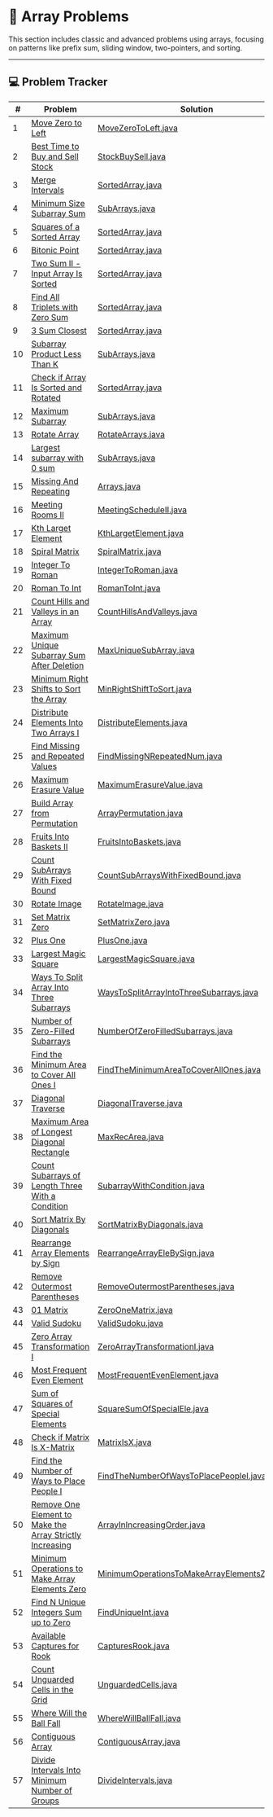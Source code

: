 # 🧮 Array Problems

This section includes classic and advanced problems using arrays, focusing on patterns like prefix sum, sliding window,
two-pointers, and sorting.

---

## 💻 Problem Tracker

| #  | Problem                                                                                                                                             | Solution                                                                                         |
|----|-----------------------------------------------------------------------------------------------------------------------------------------------------|--------------------------------------------------------------------------------------------------|
| 1  | [Move Zero to Left](https://www.geeksforgeeks.org/move-all-zeros-to-front-of-array/)                                                                | [MoveZeroToLeft.java](./MoveZeroToLeft.java)                                                     |
| 2  | [Best Time to Buy and Sell Stock](https://leetcode.com/problems/best-time-to-buy-and-sell-stock/description/)                                       | [StockBuySell.java](./StockBuySell.java)                                                         |
| 3  | [Merge Intervals](https://leetcode.com/problems/merge-intervals/description/)                                                                       | [SortedArray.java](./SortedArray.java)                                                           |
| 4  | [Minimum Size Subarray Sum](https://leetcode.com/problems/minimum-size-subarray-sum/description/)                                                   | [SubArrays.java](./SubArrays.java)                                                               |
| 5  | [Squares of a Sorted Array](https://leetcode.com/problems/squares-of-a-sorted-array/description/)                                                   | [SortedArray.java](./SortedArray.java)                                                           |
| 6  | [Bitonic Point](https://www.geeksforgeeks.org/problems/maximum-value-in-a-bitonic-array3001/1)                                                      | [SortedArray.java](./SortedArray.java)                                                           |
| 7  | [Two Sum II - Input Array Is Sorted](https://leetcode.com/problems/two-sum-ii-input-array-is-sorted/description/)                                   | [SortedArray.java](./SortedArray.java)                                                           |
| 8  | [Find All Triplets with Zero Sum](https://www.geeksforgeeks.org/problems/find-all-triplets-with-zero-sum/1)                                         | [SortedArray.java](./SortedArray.java)                                                           |
| 9  | [3 Sum Closest](https://www.geeksforgeeks.org/problems/3-sum-closest/1)                                                                             | [SortedArray.java](./SortedArray.java)                                                           |
| 10 | [Subarray Product Less Than K](https://leetcode.com/problems/subarray-product-less-than-k/description/)                                             | [SubArrays.java](./SubArrays.java)                                                               |
| 11 | [Check if Array Is Sorted and Rotated](https://leetcode.com/problems/check-if-array-is-sorted-and-rotated/description/)                             | [SortedArray.java](./SortedArray.java)                                                           |
| 12 | [Maximum Subarray](https://leetcode.com/problems/maximum-subarray/)                                                                                 | [SubArrays.java](./SubArrays.java)                                                               |
| 13 | [Rotate Array](https://leetcode.com/problems/rotate-array/)                                                                                         | [RotateArrays.java](./RotateArrays.java)                                                         |
| 14 | [Largest subarray with 0 sum](https://www.geeksforgeeks.org/problems/largest-subarray-with-0-sum/1)                                                 | [SubArrays.java](./SubArrays.java)                                                               |
| 15 | [Missing And Repeating](https://www.geeksforgeeks.org/problems/find-missing-and-repeating2512/1)                                                    | [Arrays.java](./SubArrays.java)                                                                  |
| 16 | [Meeting Rooms II](https://neetcode.io/problems/meeting-schedule-ii)                                                                                | [MeetingScheduleII.java](./MeetingScheduleII.java)                                               |
| 17 | [Kth Larget Element](https://leetcode.com/problems/kth-largest-element-in-an-array/)                                                                | [KthLargetElement.java](./KthLargetElement.java)                                                 |
| 18 | [Spiral Matrix](https://leetcode.com/problems/spiral-matrix/)                                                                                       | [SpiralMatrix.java](./SpiralMatrix.java)                                                         |
| 19 | [Integer To Roman](https://leetcode.com/problems/integer-to-roman/)                                                                                 | [IntegerToRoman.java](./IntegerToRoman.java)                                                     |
| 20 | [Roman To Int](https://leetcode.com/problems/roman-to-integer/)                                                                                     | [RomanToInt.java](/RomanToInt.java)                                                              |
| 21 | [Count Hills and Valleys in an Array](https://leetcode.com/problems/count-hills-and-valleys-in-an-array)                                            | [CountHillsAndValleys.java](./CountHillsAndValleys.java)                                         |
| 22 | [Maximum Unique Subarray Sum After Deletion](https://leetcode.com/problems/maximum-unique-subarray-sum-after-deletion/)                             | [MaxUniqueSubArray.java](./MaxUniqueSubArray.java)                                               |
| 23 | [Minimum Right Shifts to Sort the Array](https://leetcode.com/problems/minimum-right-shifts-to-sort-the-array/)                                     | [MinRightShiftToSort.java](./MinRightShiftToSort.java)                                           |
| 24 | [Distribute Elements Into Two Arrays I](https://leetcode.com/problems/distribute-elements-into-two-arrays-i/)                                       | [DistributeElements.java](./DistributeElements.java)                                             |
| 25 | [Find Missing and Repeated Values](https://leetcode.com/problems/find-missing-and-repeated-values/)                                                 | [FindMissingNRepeatedNum.java](./FindMissingNRepeatedNum.java)                                   |
| 26 | [Maximum Erasure Value](https://leetcode.com/problems/maximum-erasure-value/)                                                                       | [MaximumErasureValue.java](./MaximumErasureValue.java)                                           |
| 27 | [Build Array from Permutation](https://leetcode.com/problems/build-array-from-permutation/)                                                         | [ArrayPermutation.java](./ArrayPermutation.java)                                                 |
| 28 | [Fruits Into Baskets II](https://leetcode.com/problems/fruits-into-baskets-ii/)                                                                     | [FruitsIntoBaskets.java](./FruitsIntoBaskets.java)                                               |
| 29 | [Count SubArrays With Fixed Bound](https://leetcode.com/problems/count-subarrays-with-fixed-bounds/)                                                | [CountSubArraysWithFixedBound.java](./CountSubArraysWithFixedBound.java)                         |
| 30 | [Rotate Image](https://leetcode.com/problems/rotate-image/)                                                                                         | [RotateImage.java](./RotateImage.java)                                                           |
| 31 | [Set Matrix Zero](https://leetcode.com/problems/set-matrix-zeroes/)                                                                                 | [SetMatrixZero.java](./SetMatrixZero.java)                                                       |
| 32 | [Plus One](https://leetcode.com/problems/plus-one/)                                                                                                 | [PlusOne.java](./PlusOne.java)                                                                   |
| 33 | [Largest Magic Square](https://leetcode.com/problems/largest-magic-square/)                                                                         | [LargestMagicSquare.java](./LargestMagicSquare.java)                                             |
| 34 | [Ways To Split Array Into Three Subarrays](https://leetcode.com/problems/ways-to-split-array-into-three-subarrays/)                                 | [WaysToSplitArrayIntoThreeSubarrays.java](./WaysToSplitArrayIntoThreeSubarrays.java)             |
| 35 | [Number of Zero-Filled Subarrays](https://leetcode.com/problems/number-of-zero-filled-subarrays/)                                                   | [NumberOfZeroFilledSubarrays.java](./NumberOfZeroFilledSubarrays.java)                           |
| 36 | [Find the Minimum Area to Cover All Ones I](https://leetcode.com/problems/find-the-minimum-area-to-cover-all-ones-i/)                               | [FindTheMinimumAreaToCoverAllOnes.java](./FindTheMinimumAreaToCoverAllOnes.java)                 |
| 37 | [Diagonal Traverse](https://leetcode.com/problems/diagonal-traverse/)                                                                               | [DiagonalTraverse.java](./DiagonalTraverse.java)                                                 |
| 38 | [Maximum Area of Longest Diagonal Rectangle](https://leetcode.com/problems/maximum-area-of-longest-diagonal-rectangle/)                             | [MaxRecArea.java](./MaxRecArea.java)                                                             |
| 39 | [Count Subarrays of Length Three With a Condition](https://leetcode.com/problems/count-subarrays-of-length-three-with-a-condition/)                 | [SubarrayWithCondition.java](./SubarrayWithCondition.java)                                       |
| 40 | [Sort Matrix By Diagonals](https://leetcode.com/problems/sort-matrix-by-diagonals/)                                                                 | [SortMatrixByDiagonals.java](./SortMatrixByDiagonals.java)                                       |
| 41 | [Rearrange Array Elements by Sign](https://leetcode.com/problems/rearrange-array-elements-by-sign/)                                                 | [RearrangeArrayEleBySign.java](./RearrangeArrayEleBySign.java)                                   |
| 42 | [Remove Outermost Parentheses](https://leetcode.com/problems/remove-outermost-parentheses/)                                                         | [RemoveOutermostParentheses.java](./RemoveOutermostParentheses.java)                             |
| 43 | [01 Matrix](https://leetcode.com/problems/01-matrix/)                                                                                               | [ZeroOneMatrix.java](./ZeroOneMatrix.java)                                                       |
| 44 | [Valid Sudoku](https://leetcode.com/problems/valid-sudoku/)                                                                                         | [ValidSudoku.java](./ValidSudoku.java)                                                           |
| 45 | [Zero Array Transformation I](https://leetcode.com/problems/zero-array-transformation-i/)                                                           | [ZeroArrayTransformationI.java](./ZeroArrayTransformationI.java)                                 |
| 46 | [Most Frequent Even Element](https://leetcode.com/problems/most-frequent-even-element/)                                                             | [MostFrequentEvenElement.java](./MostFrequentEvenElement.java)                                   |
| 47 | [Sum of Squares of Special Elements ](https://leetcode.com/problems/sum-of-squares-of-special-elements/)                                            | [SquareSumOfSpecialEle.java](./SquareSumOfSpecialEle.java)                                       |
| 48 | [Check if Matrix Is X-Matrix](https://leetcode.com/problems/check-if-matrix-is-x-matrix/)                                                           | [MatrixIsX.java](./MatrixIsX.java)                                                               |
| 49 | [Find the Number of Ways to Place People I](https://leetcode.com/problems/find-the-number-of-ways-to-place-people-i/)                               | [FindTheNumberOfWaysToPlacePeopleI.java](./FindTheNumberOfWaysToPlacePeopleI.java)               |
| 50 | [Remove One Element to Make the Array Strictly Increasing](https://leetcode.com/problems/remove-one-element-to-make-the-array-strictly-increasing/) | [ArrayInIncreasingOrder.java](./ArrayInIncreasingOrder.java)                                     |
| 51 | [Minimum Operations to Make Array Elements Zero](https://leetcode.com/problems/minimum-operations-to-make-array-elements-zero/)                     | [MinimumOperationsToMakeArrayElementsZero.java](./MinimumOperationsToMakeArrayElementsZero.java) |
| 52 | [Find N Unique Integers Sum up to Zero](https://leetcode.com/problems/find-n-unique-integers-sum-up-to-zero/)                                       | [FindUniqueInt.java](./FindUniqueInt.java)                                                       |
| 53 | [Available Captures for Rook](https://leetcode.com/problems/available-captures-for-rook/)                                                           | [CapturesRook.java](./CapturesRook.java)                                                         |
| 54 | [Count Unguarded Cells in the Grid](https://leetcode.com/problems/count-unguarded-cells-in-the-grid/)                                               | [UnguardedCells.java](UnguardedCells.java)                                                       |
| 55 | [Where Will the Ball Fall](https://leetcode.com/problems/where-will-the-ball-fall/)                                                                 | [WhereWillBallFall.java](./WhereWillBallFall.java)                                               |
| 56 | [Contiguous Array](https://leetcode.com/problems/contiguous-array/)                                                                                 | [ContiguousArray.java](./ContiguousArray.java)                                                   |
| 57 | [Divide Intervals Into Minimum Number of Groups](https://leetcode.com/problems/divide-intervals-into-minimum-number-of-groups/)                     | [DivideIntervals.java](./DivideIntervals.java)                                                   |